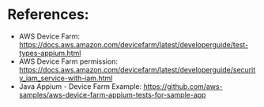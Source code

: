 # References:
- AWS Device Farm: https://docs.aws.amazon.com/devicefarm/latest/developerguide/test-types-appium.html
- AWS Device Farm permission: https://docs.aws.amazon.com/devicefarm/latest/developerguide/security_iam_service-with-iam.html
- Java Appium - Device Farm Example: https://github.com/aws-samples/aws-device-farm-appium-tests-for-sample-app